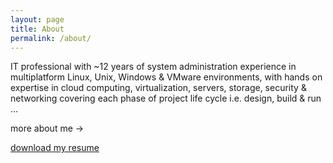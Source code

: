 ```yaml
---
layout: page
title: About
permalink: /about/
---
```


IT professional with ~12 years of system administration experience in multiplatform Linux, Unix, Windows & VMware environments, with hands on expertise in cloud computing, virtualization, servers, storage, security & networking covering each phase of project life cycle i.e. design, build & run ...

more about me ->

[download my resume][download my resume]

[download my resume]:/resume
